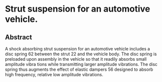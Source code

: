 # Strut suspension for an automotive vehicle.

## Abstract
A shock absorbing strut suspension for an automotive vehicle includes a disc spring 62 between the strut 22 and the vehicle body. The disc spring is preloaded upon assembly in the vehicle so that it readily absorbs small amplitude vibra tions while transmitting larger amplitude vibrations. The disc spring thus augments the effect of elastic dampers 56 designed to absorb high frequency, relative low amplitude vibrations.